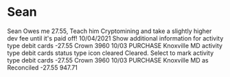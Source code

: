 # Sean

Sean Owes me 27.55, Teach him Cryptomining and take a slightly higher dev fee until it's paid off! 10/04/2021 Show additional information for activity type debit cards -27.55 Crown 3960 10/03 PURCHASE Knoxville MD	activity type debit cards status type icon cleared Cleared.  Select to mark activity type debit cards -27.55 Crown 3960 10/03 PURCHASE Knoxville MD as Reconciled	-27.55 947.71
